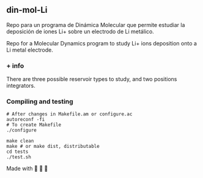## din-mol-Li
<!---
[Esp](#Esp)

[Eng](#Eng)
-->



Repo para un programa de Dinámica Molecular que permite estudiar la deposición de iones Li+ sobre un electrodo de Li metálico. 

Repo for a Molecular Dynamics program to study Li+ ions deposition onto a Li metal electrode.

### + info
There are three possible reservoir types to study, and two positions integrators.

### Compiling and testing

    # After changes in Makefile.am or configure.ac
    autoreconf -fi
    # To create Makefile
    ./configure

    make clean
    make # or make dist, distributable
    cd tests
    ./test.sh

<!---
Agregar sobre:
Contacto
Licencia
Salida de datos
dana's name has its roots in WtNV's Dana Cardinal :)
-->

Made with :metal: :mate: :battery:
